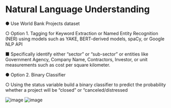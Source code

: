 # Natural Language Understanding

● Use World Bank Projects dataset

○ Option 1. Tagging for Keyword Extraction or Named Entity Recognition (NER)
using models such as YAKE, BERT-derived models, spaCy, or Google NLP API

■ Specifically identify either “sector” or “sub-sector” or entities like
Government Agency, Company Name, Contractors, Investor, or unit
measurements such as cost per square kilometer.

● Option 2. Binary Classifier

○ Using the status variable build a binary classifier to predict the probability
whether a project will be “closed” or “canceled/distressed

![image](https://user-images.githubusercontent.com/72542171/178798755-76bbc010-848b-486d-ae4b-3b4c9ccec63a.png)
![image](https://user-images.githubusercontent.com/72542171/178798833-a712f4b8-d490-4aa7-95f4-d151a89f5e46.png)

